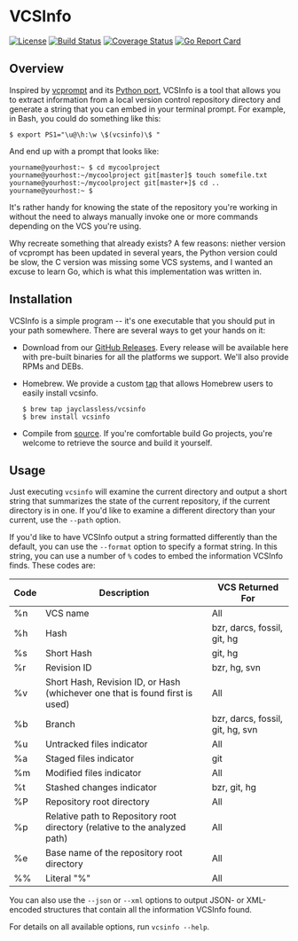 # VCSInfo

[![License](https://img.shields.io/github/license/jayclassless/vcsinfo.svg?style=flat)](https://opensource.org/licenses/MIT)
[![Build Status](https://travis-ci.org/jayclassless/vcsinfo.svg?branch=master)](https://travis-ci.org/jayclassless/vcsinfo)
[![Coverage Status](https://coveralls.io/repos/github/jayclassless/vcsinfo/badge.svg?branch=master)](https://coveralls.io/github/jayclassless/vcsinfo?branch=master)
[![Go Report Card](https://goreportcard.com/badge/github.com/jayclassless/vcsinfo)](https://goreportcard.com/report/github.com/jayclassless/vcsinfo)

## Overview

Inspired by [vcprompt](https://bitbucket.org/gward/vcprompt) and its [Python
 port](https://github.com/djl/vcprompt), VCSInfo is a tool that allows you to
extract information from a local version control repository directory and
generate a string that you can embed in your terminal prompt. For example, in
Bash, you could do something like this:

    $ export PS1="\u@\h:\w \$(vcsinfo)\$ "

And end up with a prompt that looks like:

    yourname@yourhost:~ $ cd mycoolproject
    yourname@yourhost:~/mycoolproject git[master]$ touch somefile.txt
    yourname@yourhost:~/mycoolproject git[master+]$ cd ..
    yourname@yourhost:~ $

It's rather handy for knowing the state of the repository you're working in
without the need to always manually invoke one or more commands depending on
the VCS you're using.

Why recreate something that already exists? A few reasons: niether version of
vcprompt has been updated in several years, the Python version could be slow,
the C version was missing some VCS systems, and I wanted an excuse to learn Go,
which is what this implementation was written in.


## Installation

VCSInfo is a simple program -- it's one executable that you should put in your
path somewhere. There are several ways to get your hands on it:

* Download from our [GitHub
  Releases](https://github.com/jayclassless/vcsinfo/releases). Every release
  will be available here with pre-built binaries for all the platforms we
  support. We'll also provide RPMs and DEBs.

* Homebrew. We provide a custom
  [tap](https://github.com/jayclassless/homebrew-vcsinfo) that allows Homebrew
  users to easily install vcsinfo.

      $ brew tap jayclassless/vcsinfo
      $ brew install vcsinfo

* Compile from [source](https://github.com/jayclassless/vcsinfo). If you're
  comfortable build Go projects, you're welcome to retrieve the source and
  build it yourself.


## Usage

Just executing ``vcsinfo`` will examine the current directory and output a
short string that summarizes the state of the current repository, if the
current directory is in one. If you'd like to examine a different directory
than your current, use the ``--path`` option.

If you'd like to have VCSInfo output a string formatted differently than the
default, you can use the ``--format`` option to specify a format string. In
this string, you can use a number of ``%`` codes to embed the information
VCSInfo finds. These codes are:

| Code | Description | VCS Returned For
| --- | --- | --- |
| %n | VCS name | All |
| %h | Hash | bzr, darcs, fossil, git, hg |
| %s | Short Hash | git, hg |
| %r | Revision ID | bzr, hg, svn |
| %v | Short Hash, Revision ID, or Hash (whichever one that is found first is used) | All |
| %b | Branch | bzr, darcs, fossil, git, hg, svn |
| %u | Untracked files indicator | All |
| %a | Staged files indicator | git |
| %m | Modified files indicator | All |
| %t | Stashed changes indicator | bzr, git, hg |
| %P | Repository root directory | All |
| %p | Relative path to Repository root directory (relative to the analyzed path) | All |
| %e | Base name of the repository root directory | All |
| %% | Literal "%" | All |

You can also use the ``--json`` or ``--xml`` options to output JSON- or
XML-encoded structures that contain all the information VCSInfo found.

For details on all available options, run ``vcsinfo --help``.

